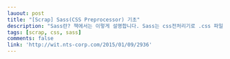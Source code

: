 ```yaml
---
lauout: post
title: "[Scrap] Sass(CSS Preprocessor) 기초"
description: "Sass란? 책에서는 이렇게 설명합니다. Sass는 css전처리기로 .css 파일 중간에 위치하는 하나의 계층입니다. Sass는 보다 간결하고 격식을 갖춘 css 문법을 제공하며, 스타일시트를 쉽게 관리할 수 있는 다양한 기능을 구현합니다. 대체 이게 뭔소리인가… (스크랩)"
tags: [scrap, css, sass]
comments: false
link: 'http://wit.nts-corp.com/2015/01/09/2936'
---
```

